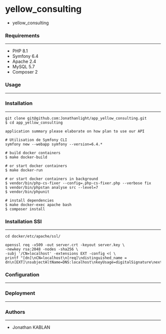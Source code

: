 # yellow_consulting
- yellow_consulting

### Requirements
---

- PHP 8.1
- Symfony 6.4 
- Apache 2.4
- MySQL 5.7
- Composer 2

### Usage
---

### Installation
---

```
git clone git@github.com:Jonathanlight/app_yellow_consulting.git
$ cd app_yellow_consulting

application summary please elaborate on how plan to use our API

# Utilisation de Symfony CLI
symfony new --webapp symfony --version=6.4.*

# build docker containers
$ make docker-build

# or start docker containers
$ make docker-run

# or start docker containers in background
$ vendor/bin/php-cs-fixer --config=.php-cs-fixer.php --verbose fix
$ vendor/bin/phpstan analyse src --level=7
$ vendor/bin/phpunit

# install dependencies
$ make docker-exec apache bash
$ composer install
```

### Installation SSl
---
```
cd docker/etc/apache/ssl/

openssl req -x509 -out server.crt -keyout server.key \
-newkey rsa:2048 -nodes -sha256 \
-subj '/CN=localhost' -extensions EXT -config <( \
printf "[dn]\nCN=localhost\n[req]\ndistinguished_name = dn\n[EXT]\nsubjectAltName=DNS:localhost\nkeyUsage=digitalSignature\nextendedKeyUsage=serverAuth")

```

### Configuration
---

### Deployment
---

### Authors
---

- Jonathan KABLAN

